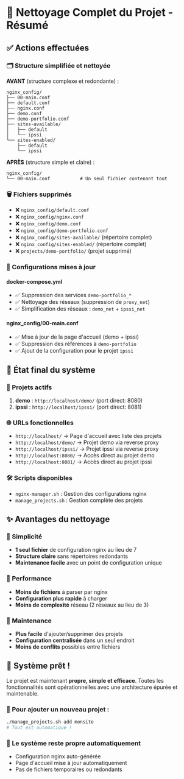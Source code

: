 # 🧹 Nettoyage Complet du Projet - Résumé

## ✅ Actions effectuées

### 🗂️ Structure simplifiée et nettoyée

**AVANT** (structure complexe et redondante) :
```
nginx_config/
├── 00-main.conf
├── default.conf
├── nginx.conf
├── demo.conf
├── demo-portfolio.conf
├── sites-available/
│   ├── default
│   └── ipssi
└── sites-enabled/
    ├── default
    └── ipssi
```

**APRÈS** (structure simple et claire) :
```
nginx_config/
└── 00-main.conf           # Un seul fichier contenant tout
```

### 🗑️ Fichiers supprimés
- ❌ `nginx_config/default.conf`
- ❌ `nginx_config/nginx.conf`
- ❌ `nginx_config/demo.conf`
- ❌ `nginx_config/demo-portfolio.conf`
- ❌ `nginx_config/sites-available/` (répertoire complet)
- ❌ `nginx_config/sites-enabled/` (répertoire complet)
- ❌ `projects/demo-portfolio/` (projet supprimé)

### 🔄 Configurations mises à jour

#### docker-compose.yml
- ✅ Suppression des services `demo-portfolio_*`
- ✅ Nettoyage des réseaux (suppression de `proxy_net`)
- ✅ Simplification des réseaux : `demo_net` + `ipssi_net`

#### nginx_config/00-main.conf
- ✅ Mise à jour de la page d'accueil (demo + ipssi)
- ✅ Suppression des références à `demo-portfolio`
- ✅ Ajout de la configuration pour le projet `ipssi`

## 🎯 État final du système

### 📁 Projets actifs
1. **demo** : `http://localhost/demo/` (port direct: 8080)
2. **ipssi** : `http://localhost/ipssi/` (port direct: 8081)

### 🌐 URLs fonctionnelles
- `http://localhost/` → Page d'accueil avec liste des projets
- `http://localhost/demo/` → Projet demo via reverse proxy
- `http://localhost/ipssi/` → Projet ipssi via reverse proxy
- `http://localhost:8080/` → Accès direct au projet demo
- `http://localhost:8081/` → Accès direct au projet ipssi

### 🛠️ Scripts disponibles
- `nginx-manager.sh` : Gestion des configurations nginx
- `manage_projects.sh` : Gestion complète des projets

## ✨ Avantages du nettoyage

### 🎯 Simplicité
- **1 seul fichier** de configuration nginx au lieu de 7
- **Structure claire** sans répertoires redondants
- **Maintenance facile** avec un point de configuration unique

### 🚀 Performance
- **Moins de fichiers** à parser par nginx
- **Configuration plus rapide** à charger
- **Moins de complexité** réseau (2 réseaux au lieu de 3)

### 🔧 Maintenance
- **Plus facile** d'ajouter/supprimer des projets
- **Configuration centralisée** dans un seul endroit
- **Moins de conflits** possibles entre fichiers

## 🎉 Système prêt !

Le projet est maintenant **propre, simple et efficace**. Toutes les fonctionnalités sont opérationnelles avec une architecture épurée et maintenable.

### 🔄 Pour ajouter un nouveau projet :
```bash
./manage_projects.sh add monsite
# Tout est automatique !
```

### 🧹 Le système reste propre automatiquement
- Configuration nginx auto-générée
- Page d'accueil mise à jour automatiquement
- Pas de fichiers temporaires ou redondants
